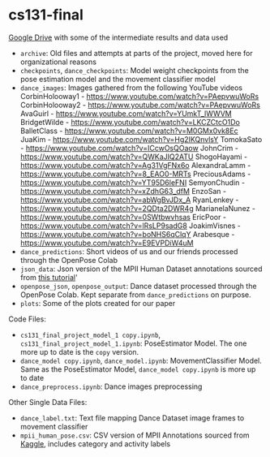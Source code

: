 # cs131-final

[Google Drive](https://drive.google.com/drive/folders/107MIEJkrakvlAM3cyD9mJ3sgYNzF0Z98?usp=sharing) with some of the intermediate results and data used


* `archive`: Old files and attempts at parts of the project, moved here for organizational reasons
* `checkpoints`, `dance_checkpoints`: Model weight checkpoints from the pose estimation model and the movement classifier model
* `dance_images`: Images gathered from the following YouTube videos
    CorbinHolooway1 - https://www.youtube.com/watch?v=PAepvwuWoRs
    CorbinHolooway2 - https://www.youtube.com/watch?v=PAepvwuWoRs
    AvaGuirl - https://www.youtube.com/watch?v=YUmkT_lWWVM
    BridgetWilde - https://www.youtube.com/watch?v=LKCZCtcO1Do
    BalletClass - https://www.youtube.com/watch?v=M0GMx0vk8Ec
    JuaKim - https://www.youtube.com/watch?v=Hg2IKQnvlsY
    TomokaSato - https://www.youtube.com/watch?v=ICcwOsQOaow
    JohnCrim - https://www.youtube.com/watch?v=QWKaJIQ2ATU
    ShogoHayami - https://www.youtube.com/watch?v=Ag31VgFNx6o
    AlexandraLamm - https://www.youtube.com/watch?v=8_EAO0-MRTs
    PreciousAdams - https://www.youtube.com/watch?v=YT95D6leFNI
    SemyonChudin - https://www.youtube.com/watch?v=xZdhG63_dfM
    EnzoSan - https://www.youtube.com/watch?v=abWgBvJDx_A
    RyanLenkey - https://www.youtube.com/watch?v=2QDta2DWR4g
    MarianelaNunez - https://www.youtube.com/watch?v=0SWtbwvhsas
    EricPoor - https://www.youtube.com/watch?v=lRsLP9sadG8
    JoakimVisnes - https://www.youtube.com/watch?v=boNHS6qClqY
    Arabesque - https://www.youtube.com/watch?v=E9EVPDiW4uM
* `dance_predictions`: Short videos of us and our friends processed through the OpenPose Colab
* `json_data`: Json version of the MPII Human Dataset annotations sourced from [this tutorial](https://github.com/ilovepose/fast-human-pose-estimation.pytorch)'
* `openpose_json`, `openpose_output`: Dance dataset processed through the OpenPose Colab. Kept separate from `dance_predictions` on purpose.
* `plots`: Some of the plots created for our paper

Code Files:
* `cs131_final_project_model_1 copy.ipynb`, `cs131_final_project_model_1.ipynb`: PoseEstimator Model. The one more up to date is the `copy` version.
* `dance_model copy.ipynb`, `dance_model.ipynb`: MovementClassifier Model. Same as the PoseEstimator Model, `dance_model copy.ipynb` is more up to date
* `dance_preprocess.ipynb`: Dance images preprocessing

Other Single Data Files:
* `dance_label.txt`: Text file mapping Dance Dataset image frames to movement classifier
* `mpii_human_pose.csv`: CSV version of MPII Annotations sourced from [Kaggle](https://www.kaggle.com/datasets/nicolehoelzl/mpii-human-pose-data/data), includes category and activity labels 
